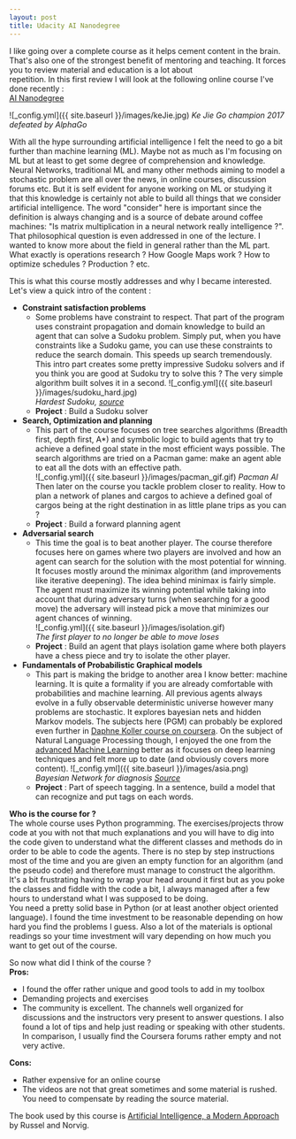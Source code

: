 ```yaml
---
layout: post
title: Udacity AI Nanodegree
---
```


I like going over a complete course as it helps cement content in the brain. That's also one of the strongest benefit of mentoring and teaching. It forces you to review material and education is a lot about  
repetition. In this first review I will look at the following online course I've done recently :  
[AI Nanodegree](https://www.udacity.com/course/ai-artificial-intelligence-nanodegree--nd898)

![_config.yml]({{ site.baseurl }}/images/keJie.jpg)
*Ke Jie Go champion 2017 defeated by AlphaGo*

With all the hype surrounding artificial intelligence I felt the need to go a bit further than machine learning (ML). Maybe not as much 
as I'm focusing on ML but at least to get some degree of comprehension and knowledge. 
Neural Networks, traditional ML and many other methods aiming to model a stochastic problem are all over the news, in online courses, 
discussion forums etc. But it is self evident for anyone working on ML or studying it that this knowledge is certainly not able to build all things
that we consider artificial intelligence. The word "consider" here is important since the definition is always changing and is a source 
of debate around coffee machines: "Is matrix multiplication in a neural network really intelligence ?". 
That philosophical question is even addressed in one of the lecture. I wanted to know more about the field in general rather than the ML 
part. What exactly is operations research ? How Google Maps work ? 
How to optimize schedules ? Production ? etc.

This is what this course mostly addresses and why I became interested. Let's view a quick intro of the content :  
* **Constraint satisfaction problems**
	* Some problems have constraint to respect. That part of the program uses constraint propagation and domain knowledge 
	to build an agent that can solve a Sudoku problem. Simply put, when you have constraints like a Sudoku game, you can use these constraints to 
	reduce the search domain. This speeds up search tremendously. This intro part creates some pretty impressive Sudoku solvers and if you think you are good 
	at Sudoku try to solve this ? The very simple algorithm built solves it in a second.
	![_config.yml]({{ site.baseurl }}/images/sudoku_hard.jpg)  
	*Hardest Sudoku, [source](https://www.telegraph.co.uk/news/science/science-news/9359579/Worlds-hardest-sudoku-can-you-crack-it.html)*
	* **Project** : Build a Sudoku solver
* **Search, Optimization and planning**
	* This part of the course focuses on tree searches algorithms (Breadth first, depth first, A*) and symbolic logic to build agents that
	try to achieve a defined goal state in the most efficient ways possible. The search algorithms are tried on a Pacman game: make an agent able to 
	eat all the dots with an effective path.  
	![_config.yml]({{ site.baseurl }}/images/pacman_gif.gif)
	*Pacman AI*
	Then later on the course you tackle problem closer to reality. How to plan a network of planes and cargos
	to achieve a defined goal of cargos being at the right destination in as little plane trips as you can ?
	* **Project** : Build a forward planning agent
* **Adversarial search**
	* This time the goal is to beat another player. The course therefore focuses here on games where two players are involved and how an 
	agent can search for the solution with the most potential for winning. It focuses mostly around the minimax algorithm 
	(and improvements like iterative deepening). The idea behind minimax is fairly simple. The agent must maximize its winning potential 
	while taking into account that during adversary turns (when searching for a good move) the adversary will instead pick a move that minimizes our agent chances of winning.  
	![_config.yml]({{ site.baseurl }}/images/isolation.gif)    
	*The first player to no longer be able to move loses*
	* **Project** : Build an agent that plays isolation game where both players have a chess piece and try to isolate the other player.
* **Fundamentals of Probabilistic Graphical models**
	* This part is making the bridge to another area I know better: machine learning. It is quite a formality if you are already comfortable with 
	probabilities and machine learning.	All previous agents always evolve in a fully observable
	deterministic universe however many problems are stochastic. It explores bayesian nets and hidden Markov models. 
	The subjects here (PGM) can probably be explored even further in [Daphne Koller course on coursera](https://www.coursera.org/learn/probabilistic-graphical-models). On the subject of Natural Language Processing though, I enjoyed the one from the [advanced Machine Learning](https://www.coursera.org/learn/language-processing/) 
	better as it focuses on deep learning techniques and felt more up to date (and obviously covers more content). 
	![_config.yml]({{ site.baseurl }}/images/asia.png)  
	*Bayesian Network for diagnosis [Source](https://www.researchgate.net/publication/220254267_Learning_Bayesian_networks_Approaches_and_issues)*
	* **Project** : Part of speech tagging. In a sentence, build a model that can recognize and put tags on each words.
	
**Who is the course for ?**  
The whole course uses Python programming. The exercises/projects throw code at you with not that much explanations and you will have to dig 
into the code given to understand what the different classes and methods do in order to be able to code the agents. There is no step by step 
instructions most of the time and you are given an empty function for an algorithm (and the pseudo code) and therefore must manage to construct the algorithm. 
It's a bit frustrating having to wrap your head around it first but as you poke the classes and fiddle with the code a bit, I always managed 
after a few hours to understand what I was supposed to be doing.  
You need a pretty solid base in Python (or at least another object oriented language). I found the time investment to be reasonable depending 
on how hard you find the problems I guess. Also a lot of the materials is optional readings so your time investment will vary depending on how 
much you want to get out of the course.
	
So now what did I think of the course ?  
**Pros:**
* I found the offer rather unique and good tools to add in my toolbox
* Demanding projects and exercises
* The community is excellent. The channels well organized for discussions and the instructors very present to answer questions. I also found 
a lot of tips and help just reading or speaking with other students. In comparison, I usually find the Coursera forums rather empty and not 
very active.

**Cons:**
* Rather expensive for an online course
* The videos are not that great sometimes and some material is rushed. You need to compensate by reading the source material.

The book used by this course is [Artificial Intelligence, a Modern Approach](https://en.wikipedia.org/wiki/Artificial_Intelligence%3A_A_Modern_Approach) 
by Russel and Norvig.

